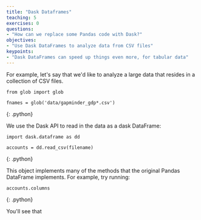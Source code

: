 ```yaml
---
title: "Dask Dataframes"
teaching: 5
exercises: 0
questions:
- "How can we replace some Pandas code with Dask?"
objectives:
- "Use Dask DataFrames to analyze data from CSV files"
keypoints:
- "Dask DataFrames can speed up things even more, for tabular data"
---
```


For example, let's say that we'd like to analyze a large data that resides in a
collection of CSV files.


~~~
from glob import glob

fnames = glob('data/gapminder_gdp*.csv')
~~~
{: .python}


We use the Dask API to read in the data as a dask DataFrame:

~~~
import dask.dataframe as dd

accounts = dd.read_csv(filename)
~~~
{: .python}

This object implements many of the methods that the original Pandas DataFrame
implements. For example, try running:

~~~
accounts.columns
~~~
{: .python}

You'll see that

